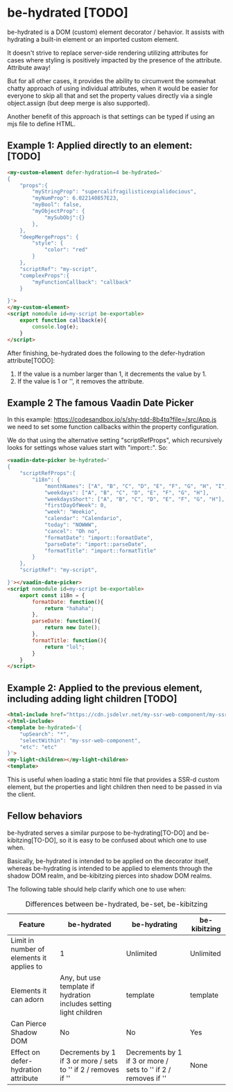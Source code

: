 # be-hydrated [TODO]

be-hydrated is a DOM (custom) element decorator / behavior.   It assists with hydrating a built-in element or an imported custom element.  

It doesn't strive to replace server-side rendering utilizing attributes for cases where styling is positively impacted by the presence of the attribute.  Attribute away!

But for all other cases, it provides the ability to circumvent the somewhat chatty approach of using individual attributes, when it would be easier for everyone to skip all that and set the property values directly via a single object.assign (but deep merge is also supported).

Another benefit of this approach is that settings can be typed if using an mjs file to define HTML.

## Example 1:  Applied directly to an element: [TODO]

```html
<my-custom-element defer-hydration=4 be-hydrated='
{
    "props":{    
        "myStringProp": "supercalifragilisticexpialidocious",
        "myNumProp": 6.022140857E23,
        "myBool": false,
        "myObjectProp": {
            "mySubObj":{}
        },
    },
    "deepMergeProps": {
        "style": {
            "color": "red"
        }
    },
    "scriptRef": "my-script",
    "complexProps":{
        "myFunctionCallback": "callback"
    }

}'>
</my-custom-element>
<script nomodule id=my-script be-exportable>
    export function callback(e){
        console.log(e);
    }
</script>
```

After finishing, be-hydrated does the following to the defer-hydration attribute[TODO]:

1.  If the value is a number larger than 1, it decrements the value by 1.
2.  If the value is 1 or '', it removes the attribute.

## Example 2 The famous Vaadin Date Picker

In this example:  https://codesandbox.io/s/shy-tdd-8b4tq?file=/src/App.js we need to set some function callbacks within the property configuration.

We do that using the alternative setting "scriptRefProps", which recursively looks for settings whose values start with "import::".  So:

```html
<vaadin-date-picker be-hydrated='
{
    "scriptRefProps":{    
        "i18n": {
            "monthNames": ["A", "B", "C", "D", "E", "F", "G", "H", "I", "J", "K", "L"],
            "weekdays": ["A", "B", "C", "D", "E", "F", "G", "H"],
            "weekdaysShort": ["A", "B", "C", "D", "E", "F", "G", "H"],
            "firstDayOfWeek": 0,
            "week": "Weekio",
            "calendar": "Calendario",
            "today": "NOWWW",
            "cancel": "Oh no",
            "formatDate": "import::formatDate",
            "parseDate": "import::parseDate",
            "formatTitle": "import::formatTitle"
        }
    },
    "scriptRef": "my-script",

}'></vaadin-date-picker>
<script nomodule id=my-script be-exportable>
    export const i18n = {
        formatDate: function(){
            return "hahaha";
        },
        parseDate: function(){
            return new Date();
        },
        formatTitle: function(){
            return "lol";
        }
    }
</script>
```


## Example 2:  Applied to the previous element, including adding light children [TODO]

```html
<html-include href="https://cdn.jsdelvr.net/my-ssr-web-component/my-ssr-web-component.html">
</html-include>
<template be-hydrated='{
    "upSearch": "*",
    "selectWithin": "my-ssr-web-component",
    "etc": "etc"
}'>
<my-light-children></my-light-children>
<template>
```

This is useful when loading a static html file that provides a SSR-d custom element, but the properties and light children then need to be passed in via the client.

## Fellow behaviors

be-hydrated serves a similar purpose to be-hydrating[TO-DO] and be-kibitzing[TO-DO], so it is easy to be confused about which one to use when. 

Basically, be-hydrated is intended to be applied on the decorator itself, whereas be-hydrating is intended to be applied to elements through the shadow DOM realm, and be-kibitzing pierces into shadow DOM realms.

The following table should help clarify which one to use when:

<table>
   <caption>Differences between be-hydrated, be-set, be-kibitzing</caption>
   <thead>
    <th>Feature</th>
    <th>be-hydrated</th>
    <th>be-hydrating</th>
    <th>be-kibitzing</th>
   </thead>
   <tr>
    <td>Limit in number of elements it applies to</td>
    <td>1</td>
    <td>Unlimited</td>
    <td>Unlimited</td>
   <tr>
    <td>Elements it can adorn</td>
    <td>Any, but use template if hydration includes setting light children</td>
    <td>template</td>
    <td>template</td>
   </tr>
   <tr>
    <td>Can Pierce Shadow DOM</td>
    <td>No</td>
    <td>No</td>
    <td>Yes</td>
   </tr>
   <tr>
    <td>Effect on defer-hydration attribute</td>
    <td>Decrements by 1 if 3 or more / sets to '' if 2 / removes if ''</td>
    <td>Decrements by 1 if 3 or more / sets to '' if 2 / removes if ''</td>
    <td>None</td>
</table>


